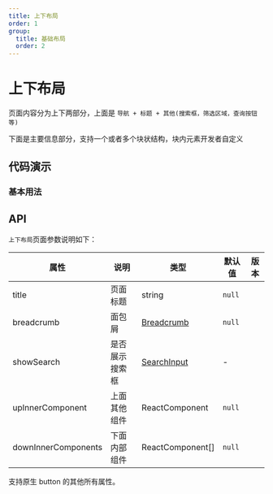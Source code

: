 ```yaml
---
title: 上下布局 
order: 1
group:
  title: 基础布局
  order: 2
---
```



# 上下布局

页面内容分为上下两部分，上面是 `导航 + 标题 + 其他(搜索框，筛选区域，查询按钮等)`

下面是主要信息部分，支持一个或者多个块状结构，块内元素开发者自定义




## 代码演示

### 基本用法

<code src="./demo/basic"></code>  

<code src="./demo"></code>  

<code src="./demo/buttonExt"></code>  


## API


`上下布局`页面参数说明如下：

| 属性 | 说明 | 类型 | 默认值 | 版本 |
| --- | --- | --- | --- | --- |
| title | 页面标题 | string | `null` |
| breadcrumb | 面包屑 | [Breadcrumb](./breadcrumb) | `null` |
| showSearch | 是否展示搜索框 | [SearchInput](./search-input) | - |  |
| upInnerComponent | 上面其他组件 | ReactComponent | `null` |  |
| downInnerComponents | 下面内部组件 | ReactComponent[]| `null` |  |

支持原生 button 的其他所有属性。
